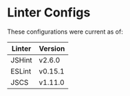 Linter Configs
==============

These configurations were current as of:

| Linter | Version   |
| ------ | --------- |
| JSHint | v2.6.0    |
| ESLint | v0.15.1   |
| JSCS   | v1.11.0   |
